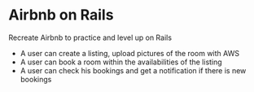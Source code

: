 # Airbnb on Rails

Recreate Airbnb to practice and level up on Rails

* A user can create a listing, upload pictures of the room with AWS
* A user can book a room within the availabilities of the listing
* A user can check his bookings and get a notification if there is new bookings
